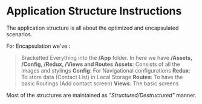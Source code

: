# Application Structure Instructions

The application structure is all about the optimized and encapsulated scenarios.

For Encapsulation we've :

> Bracketted Everything into the **/App** folder.
> In here we have **/Assets, /Config, /Redux, /Views and Routes**
> **Assets**: Consists of all the images and stylings
> **Config**: For Navigational configurations
> **Redux**: To store data (Contact List) in Local Storage
> **Routes**: To have the basic Routings (Add contact screen)
> **Views**: The basic screens

Most of the structures are maintained as *"Structured/Destructured"* manner.

